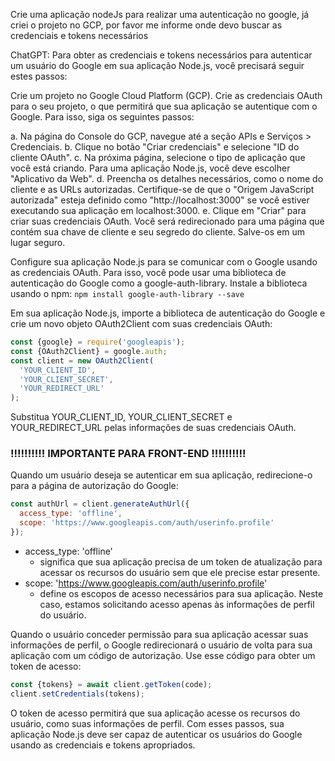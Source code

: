 Crie uma aplicação nodeJs para realizar uma autenticação no google, já criei o projeto no GCP, por favor me informe onde devo buscar as credenciais e tokens necessários

ChatGPT:
Para obter as credenciais e tokens necessários para autenticar um usuário do Google em sua aplicação Node.js, você precisará seguir estes passos:

Crie um projeto no Google Cloud Platform (GCP).
Crie as credenciais OAuth para o seu projeto, o que permitirá que sua aplicação se autentique com o Google. Para isso, siga os seguintes passos:

a. Na página do Console do GCP, navegue até a seção APIs e Serviços > Credenciais.
b. Clique no botão "Criar credenciais" e selecione "ID do cliente OAuth".
c. Na próxima página, selecione o tipo de aplicação que você está criando. Para uma aplicação Node.js, você deve escolher "Aplicativo da Web".
d. Preencha os detalhes necessários, como o nome do cliente e as URLs autorizadas. Certifique-se de que o "Origem JavaScript autorizada" esteja definido como "http://localhost:3000" se você estiver executando sua aplicação em localhost:3000.
e. Clique em "Criar" para criar suas credenciais OAuth. Você será redirecionado para uma página que contém sua chave de cliente e seu segredo do cliente. Salve-os em um lugar seguro.


Configure sua aplicação Node.js para se comunicar com o Google usando as credenciais OAuth. 
Para isso, você pode usar uma biblioteca de autenticação do Google como a google-auth-library. 
Instale a biblioteca usando o npm:
`npm install google-auth-library --save`

Em sua aplicação Node.js, importe a biblioteca de autenticação do Google e crie um novo objeto OAuth2Client com suas credenciais OAuth:

```javascript
const {google} = require('googleapis');
const {OAuth2Client} = google.auth;
const client = new OAuth2Client(
  'YOUR_CLIENT_ID',
  'YOUR_CLIENT_SECRET',
  'YOUR_REDIRECT_URL'
);
```
Substitua YOUR_CLIENT_ID, YOUR_CLIENT_SECRET e YOUR_REDIRECT_URL pelas informações de suas credenciais OAuth.

### !!!!!!!!!! IMPORTANTE PARA FRONT-END !!!!!!!!!! ###

Quando um usuário deseja se autenticar em sua aplicação, redirecione-o para a página de autorização do Google:
```javascript
const authUrl = client.generateAuthUrl({
  access_type: 'offline',
  scope: 'https://www.googleapis.com/auth/userinfo.profile'
});
```

* access_type: 'offline'
  * significa que sua aplicação precisa de um token de atualização para acessar os recursos do usuário sem que ele precise estar presente.
* scope: 'https://www.googleapis.com/auth/userinfo.profile' 
  * define os escopos de acesso necessários para sua aplicação. Neste caso, estamos solicitando acesso apenas às informações de perfil do usuário.

Quando o usuário conceder permissão para sua aplicação acessar suas informações de perfil, o Google redirecionará o usuário de volta para sua aplicação com um código de autorização. Use esse código para obter um token de acesso:

```javascript
const {tokens} = await client.getToken(code);
client.setCredentials(tokens);
```

O token de acesso permitirá que sua aplicação acesse os recursos do usuário, como suas informações de perfil.
Com esses passos, sua aplicação Node.js deve ser capaz de autenticar os usuários do Google usando as credenciais e tokens apropriados.